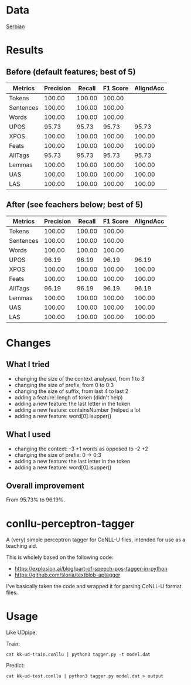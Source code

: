 # Data

[Serbian](https://github.com/UniversalDependencies/UD_Serbian)

# Results

## Before (default features; best of 5)

Metrics    | Precision |    Recall |  F1 Score | AligndAcc
-----------|-----------|-----------|-----------|-----------
Tokens     |    100.00 |    100.00 |    100.00 |
Sentences  |    100.00 |    100.00 |    100.00 |
Words      |    100.00 |    100.00 |    100.00 |
UPOS       |     95.73 |     95.73 |     95.73 |     95.73
XPOS       |    100.00 |    100.00 |    100.00 |    100.00
Feats      |    100.00 |    100.00 |    100.00 |    100.00
AllTags    |     95.73 |     95.73 |     95.73 |     95.73
Lemmas     |    100.00 |    100.00 |    100.00 |    100.00
UAS        |    100.00 |    100.00 |    100.00 |    100.00
LAS        |    100.00 |    100.00 |    100.00 |    100.00

## After (see feachers below; best of 5)

Metrics    | Precision |    Recall |  F1 Score | AligndAcc
-----------|-----------|-----------|-----------|-----------
Tokens     |    100.00 |    100.00 |    100.00 |
Sentences  |    100.00 |    100.00 |    100.00 |
Words      |    100.00 |    100.00 |    100.00 |
UPOS       |     96.19 |     96.19 |     96.19 |     96.19
XPOS       |    100.00 |    100.00 |    100.00 |    100.00
Feats      |    100.00 |    100.00 |    100.00 |    100.00
AllTags    |     96.19 |     96.19 |     96.19 |     96.19
Lemmas     |    100.00 |    100.00 |    100.00 |    100.00
UAS        |    100.00 |    100.00 |    100.00 |    100.00
LAS        |    100.00 |    100.00 |    100.00 |    100.00



# Changes

## What I tried

* changing the size of the context analysed, from 1 to 3
* changing the size of prefix, from 0 to 0:3
* changing the size of suffix, from last 4 to last 2
* adding a feature: lengh of token (didn't help)
* adding a new feature: the last letter in the token
* adding a new feature: containsNumber (helped a lot
* adding a new feature: word[0].isupper()

## What I used

* changing the context: -3 +1 words as opposed to -2 +2
* changing the size of prefix: 0 → 0:3
* adding a new feature: the last letter in the token
* adding a new feature: word[0].isupper()

## Overall improvement

From 95.73% to 96.19%.

# conllu-perceptron-tagger

A (very) simple perceptron tagger for CoNLL-U files, intended for use as a teaching
aid.

This is wholely based on the following code:

* https://explosion.ai/blog/part-of-speech-pos-tagger-in-python
* https://github.com/sloria/textblob-aptagger

I've basically taken the code and wrapped it for parsing CoNLL-U format files. 

# Usage

Like UDpipe:

Train:

```
cat kk-ud-train.conllu | python3 tagger.py -t model.dat
```

Predict:

```
cat kk-ud-test.conllu | python3 tagger.py model.dat > output
```
